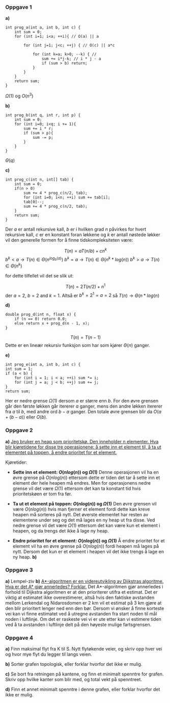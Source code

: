 
### Oppgave 1
**a)**
```
int prog_a(int a, int b, int c) {
	int sum = 0; 
	for (int i=1; i<a; ++i){ // O(a) || a
	
		for (int j=1; j<c; ++j) { // O(c) || a*c
		
			for (int k=a; k>0; --k) { //
				sum += i*j-k; // i * j - a
				if (sum > b) return; 
			} 
		} 
	} 
	return sum; 
}
```

$\Omega (1)$ og $O(n^3)$ 

**b)**
```
int prog_b(int q, int r, int p) {
	int sum = 0; 
	for (int i=0; i<q; i += 1){
		sum += i * r;
		if (sum > p){
			sum -= p; 
		}
	} 
}
```
$\Theta(q)$ 

**c)**

```
int prog_c(int n, int[] tab) {
	int sum = 0; 
	if(n > 0)
		sum += 4 * prog_c(n/2, tab); 
		for (int i=0; i<n; ++i) sum += tab[i]; 
		tab[0]--; 
		sum += 4 * prog_c(n/2, tab);
	} 
	return sum;
}
```

Der $a$ er antall rekursive kall, $b$ er i hvilken grad $n$ påvirkes for hvert rekursive kall, $c$ er en konstant foran løkkene og $k$ er antall nøstede løkker vil den generelle formen for å finne tidskompleksiteten være:

$$T(n) = aT(n/b) + cn^k$$
$b^k < a \rightarrow T(n) \in \Theta(n^{log_b(a)})$
$b^k = a \rightarrow T(n) \in \Theta(n^k * log(n))$
$b^k > a \rightarrow T(n) \in \Theta(n^k)$ 

for dette tilfellet vil det se slik ut:

$$
T(n) = 2T(n/2) + n^1
$$
der $a = 2$, $b = 2$ and $k = 1$. Altså er $b^k = 2^1 = a = 2$ så $T(n) \rightarrow \Theta(n * log(n)$ 


**d)**

```
double prog_d(int n, float x) {
	if (n == 0) return 0.0; 
	else return x + prog_d(n - 1, x); 
}
```

$$
T(n) = T(n-1)
$$
Dette er en lineær rekursiv funksjon som har som kjører $\Theta(n)$ ganger.

**e)**
```
int prog_e(int a, int b, int c) {
int sum = 1; 
if (a < b) { 
	for (int i = 1; i < a; ++i) sum *= i; 
	for (int j = a; j < b; ++j) sum += j; 
}
return sum;
```

Her er nedre grense $\Omega(1)$ dersom $a$ er større enn $b$. For den øvre grensen går den første løkken går itererer $a$ ganger, mens den andre løkken itererer fra $a$ til $b$, med andre ord $b-a$ ganger. Den totale øvre grensen blir da $O(a + (b - a))$ eller $O(b)$.

### Oppgave 2
**a)** <ins>Jeg bruker en heap som prioritetskø. Den inneholder n elementer. Hva blir kjøretidene for disse tre operasjonene: å sette inn et element til, å ta ut elementet på toppen, å endre prioritet for et element.</ins>

Kjøretider:
- **Sette inn et element: $O(n log(n))$ og $\Omega(1)$**
Denne operasjonen vil ha en øvre grense på $O(n log(n))$ ettersom dette er tiden det tar å sette inn et element der hele heapen må endres. Men for operasjonens nedre grense vil det være $\Omega(1)$ ettersom det kan ta konstant tid hvis prioritetskøen er tom fra før.

- **Ta ut et element på toppen: $O(n log(n))$ og $\Omega(1)$**
Den øvre grensen vil være $O(n log(n))$ hvis man fjerner et element fordi dette kan kreve heapen må sorteres på nytt. Det øverste elementet har resten av elementene under seg og det må lages en ny heap ut fra disse. Ved nedre grense vil det være $\Omega(1)$ ettersom det kan være kun et element i heapen, og da trengs det ikke å lage ny heap.

- **Endre prioritet for et element: $O(n log(n))$ og $\Omega(1)$**
Å endre prioritet for et element vil ha en øvre grense på $O(n log(n))$ fordi heapen må lages på nytt. Dersom det kun er et element i heapen vil det ikke trengs å lage en ny heap.
**b)**


### Oppgave 3
**a)**
Lempel-ziv
**b)** <ins>A*-algoritmen er en videreutvikling av Dijkstras algoritme. Hva er det A* gjør annerledes? Forklar.</ins>
Det A*-algoritmen gjør annerledes i forhold til Dijkstra algoritmen er at den prioriterer utifra et estimat. Det er viktig at estimatet ikke overestimerer, altså hvis den faktiske avstanden mellom Lerkendal og Nidarosdomen er 2 km vil et estimat på 3 km gjøre at den blir prioritert lenger ned enn den bør. Dersom vi ønsker å finne korteste vei kan vi finne estimatet ved å utregne avstanden fra start noden til mål noden i luftlinje. Om det er raskeste vei vi er ute etter kan vi estimere tiden ved å ta avstanden i luftlinje delt på den høyeste mulige fartsgrensen.

### Oppgave 4

**a)** Finn maksimal flyt fra K til S. Nytt flytøkende veier, og skriv opp hver vei og hvor mye flyt du legger til langs veien. 

**b)** Sorter grafen topologisk, eller forklar hvorfor det ikke er mulig. 

**c)** Se bort fra retningen på kantene, og finn et minimalt spenntre for grafen. Skriv opp hvilke kanter som blir med, og total vekt på spenntreet. 

**d)** Finn et annet minimalt spenntre i denne grafen, eller forklar hvorfor det ikke er mulig.
